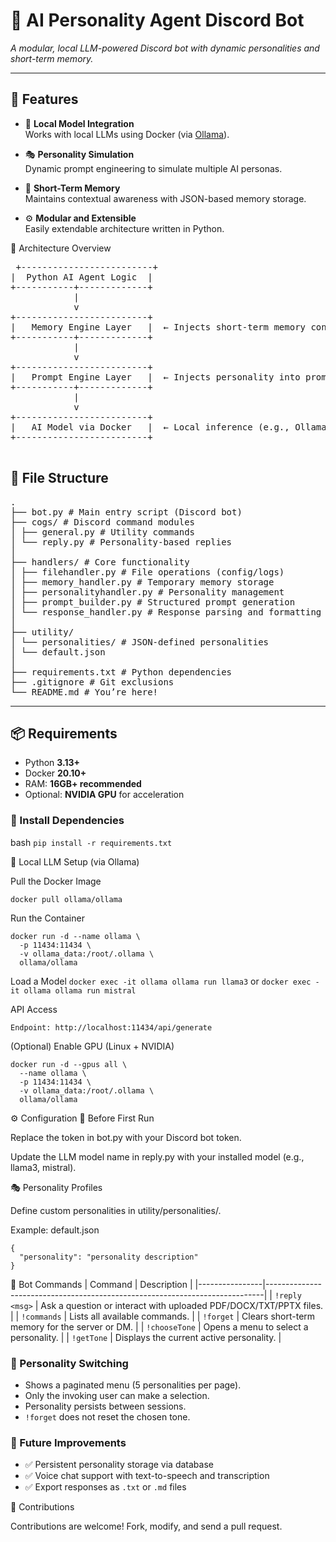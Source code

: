 # 🤖 AI Personality Agent Discord Bot

*A modular, local LLM-powered Discord bot with dynamic personalities and short-term memory.*

---

## 🚀 Features

- 🧠 **Local Model Integration**  
  Works with local LLMs using Docker (via [Ollama](https://ollama.com/)).

- 🎭 **Personality Simulation**  
  Dynamic prompt engineering to simulate multiple AI personas.

- 💾 **Short-Term Memory**  
  Maintains contextual awareness with JSON-based memory storage.

- ⚙️ **Modular and Extensible**  
  Easily extendable architecture written in Python.


🧱 Architecture Overview
<pre>
 +-------------------------+
|  Python AI Agent Logic  |
+-----------+-------------+
            |
            v
+-------------------------+
|   Memory Engine Layer   |  ← Injects short-term memory context
+-----------+-------------+
            |
            v
+-------------------------+
|   Prompt Engine Layer   |  ← Injects personality into prompt
+-----------+-------------+
            |
            v
+-------------------------+
|   AI Model via Docker   |  ← Local inference (e.g., Ollama)
+-------------------------+

</pre>

## 📁 File Structure
<pre>
.
├── bot.py # Main entry script (Discord bot)
├── cogs/ # Discord command modules
│ ├── general.py # Utility commands
│ └── reply.py # Personality-based replies
│
├── handlers/ # Core functionality
│ ├── filehandler.py # File operations (config/logs)
│ ├── memory_handler.py # Temporary memory storage
│ ├── personalityhandler.py # Personality management
│ ├── prompt_builder.py # Structured prompt generation
│ └── response_handler.py # Response parsing and formatting
│
├── utility/
│ └── personalities/ # JSON-defined personalities
│ └── default.json
│
├── requirements.txt # Python dependencies
├── .gitignore # Git exclusions
└── README.md # You’re here!
</pre>

---

## 📦 Requirements

- Python **3.13+**
- Docker **20.10+**
- RAM: **16GB+ recommended**
- Optional: **NVIDIA GPU** for acceleration

### 🔧 Install Dependencies

bash
```pip install -r requirements.txt```

🐳 Local LLM Setup (via Ollama)

Pull the Docker Image
```
docker pull ollama/ollama
```
Run the Container
```
docker run -d --name ollama \
  -p 11434:11434 \
  -v ollama_data:/root/.ollama \
  ollama/ollama
```
Load a Model
```docker exec -it ollama ollama run llama3```
or
```docker exec -it ollama ollama run mistral```

API Access

```Endpoint: http://localhost:11434/api/generate```

(Optional) Enable GPU (Linux + NVIDIA)
```
docker run -d --gpus all \
  --name ollama \
  -p 11434:11434 \
  -v ollama_data:/root/.ollama \
  ollama/ollama
```

⚙️ Configuration
🔑 Before First Run

  Replace the token in bot.py with your Discord bot token.

  Update the LLM model name in reply.py with your installed model (e.g., llama3, mistral).

🎭 Personality Profiles

Define custom personalities in utility/personalities/.

Example: default.json
```
{
  "personality": "personality description"
}
```
💬 Bot Commands
| Command        | Description                                                                 |
|----------------|-----------------------------------------------------------------------------|
| `!reply <msg>` | Ask a question or interact with uploaded PDF/DOCX/TXT/PPTX files.           |
| `!commands`    | Lists all available commands.                                               |
| `!forget`      | Clears short-term memory for the server or DM.                              |
| `!chooseTone`  | Opens a menu to select a personality.                                       |
| `!getTone`     | Displays the current active personality.                                    |

### 🔄 Personality Switching

- Shows a paginated menu (5 personalities per page).
- Only the invoking user can make a selection.
- Personality persists between sessions.
- `!forget` does not reset the chosen tone.

### 🔮 Future Improvements

- ✅ Persistent personality storage via database
- ✅ Voice chat support with text-to-speech and transcription
- ✅ Export responses as `.txt` or `.md` files


📣 Contributions

Contributions are welcome! Fork, modify, and send a pull request.
